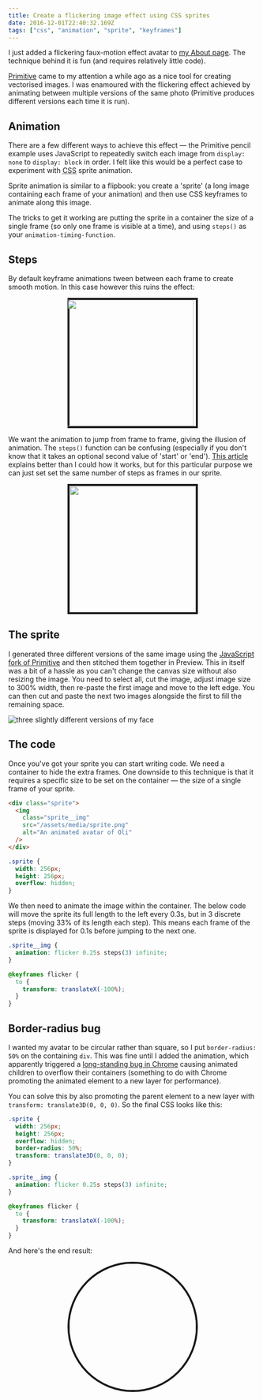 ```yaml
---
title: Create a flickering image effect using CSS sprites
date: 2016-12-01T22:40:32.169Z
tags: ["css", "animation", "sprite", "keyframes"]
---
```


I just added a flickering faux-motion effect avatar to [my About page]. The technique behind it is fun (and requires relatively little code).

[Primitive] came to my attention a while ago as a nice tool for creating vectorised images. I was enamoured with the flickering effect achieved by animating between multiple versions of the same photo (Primitive produces different versions each time it is run).

## Animation

There are a few different ways to achieve this effect — the Primitive pencil example uses JavaScript to repeatedly switch each image from `display: none` to `display: block` in order. I felt like this would be a perfect case to experiment with <abbr title="cascading style sheets">CSS</abbr> sprite animation.

Sprite animation is similar to a flipbook: you create a 'sprite' (a long image containing each frame of your animation) and then use <abbr>CSS</abbr> keyframes to animate along this image.

The tricks to get it working are putting the sprite in a container the size of a single frame (so only one frame is visible at a time), and using `steps()` as your `animation-timing-function`.

## Steps

By default keyframe animations tween between each frame to create smooth motion. In this case however this ruins the effect:

<style>
@keyframes slide {
  to {
    transform: translateX(-100%);
  }
}

.stage__image {
  animation-name: slide;
  animation-duration: 2s;
  animation-iteration-count: infinite;
  height: 100%;
  object-fit: cover;
  border-radius: 0;
  margin: 0;
  max-width: none;
}

.steps {
  animation-timing-function: steps(3);
}

.final {
  animation-duration: 0.25s;
}

.stage {
  margin-left: auto;
  margin-right: auto;
  width: 256px;
  height: 256px;
  border: 0.25rem solid;
  transform: translate3D(0, 0, 0);
}

.stage--final {
  border-radius: 50%;
  overflow: hidden;
}

</style>

<div class="stage">
  <img
    class="stage__image"
    src="/assets/media/profile-pic.jpg"
    alt=""
  >
</div>

We want the animation to jump from frame to frame, giving the illusion of animation. The `steps()` function can be confusing (especially if you don't know that it takes an optional second value of 'start' or 'end'). [This article] explains better than I could how it works, but for this particular purpose we can just set set the same number of steps as frames in our sprite.

<div class="stage">
  <img
    class="stage__image steps"
    src="/assets/media/profile-pic.jpg"
    alt=""
  >
</div>

## The sprite

I generated three different versions of the same image using the [JavaScript fork of Primitive] and then stitched them together in Preview. This in itself was a bit of a hassle as you can't change the canvas size without also resizing the image. You need to select all, cut the image, adjust image size to 300% width, then re-paste the first image and move to the left edge. You can then cut and paste the next two images alongside the first to fill the remaining space.

![three slightly different versions of my face](./profile-sprite.png)

## The code

Once you've got your sprite you can start writing code. We need a container to hide the extra frames. One downside to this technique is that it requires a specific size to be set on the container — the size of a single frame of your sprite.

```html
<div class="sprite">
  <img
    class="sprite__img"
    src="/assets/media/sprite.png"
    alt="An animated avatar of Oli"
  />
</div>
```

```css
.sprite {
  width: 256px;
  height: 256px;
  overflow: hidden;
}
```

We then need to animate the image within the container. The below code will move the sprite its full length to the left every 0.3s, but in 3 discrete steps (moving 33% of its length each step). This means each frame of the sprite is displayed for 0.1s before jumping to the next one.

```css
.sprite__img {
  animation: flicker 0.25s steps(3) infinite;
}

@keyframes flicker {
  to {
    transform: translateX(-100%);
  }
}
```

## Border-radius bug

I wanted my avatar to be circular rather than square, so I put `border-radius: 50%` on the containing `div`. This was fine until I added the animation, which apparently triggered a [long-standing bug in Chrome] causing animated children to overflow their containers (something to do with Chrome promoting the animated element to a new layer for performance).

You can solve this by also promoting the parent element to a new layer with `transform: translate3D(0, 0, 0)`. So the final <abbr>CSS</abbr> looks like this:

```css
.sprite {
  width: 256px;
  height: 256px;
  overflow: hidden;
  border-radius: 50%;
  transform: translate3D(0, 0, 0);
}

.sprite__img {
  animation: flicker 0.25s steps(3) infinite;
}

@keyframes flicker {
  to {
    transform: translateX(-100%);
  }
}
```

And here's the end result:

<div class="stage stage--final">
  <img
    class="stage__image steps final"
    src="/assets/media/sprite.png"
    alt=""
  >
</div>

[my about page]: "/about"
[primitive]: "https://github.com/fogleman/primitive"
[this article]: "https://designmodo.com/steps-css-animations/"
[javascript fork of primitive]: "https://ondras.github.io/primitive.js/"
[long-standing bug in chrome]: "https://bugs.chromium.org/p/chromium/issues/detail?id=157218"

